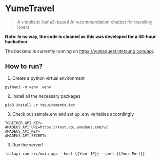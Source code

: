 # YumeTravel

> A simplistic llama3-based AI recommendation chatbot for travelling lovers

**Note: In no way, the code is cleaned as this was developed for a 48-hour hackathon**

The backend is currently running on https://yumequest.htetaung.com/api.

## How to run?
1. Create a python virtual environment
```
python3 -m venv .venv
```
2. Install all the necessary packages
```
pip3 install -r requirements.txt
```
3. Check out sample.env and set up .env variables accordingly
```
TOGETHER_API_KEY=
AMADEUS_API_URL=https://test.api.amadeus.com/v2
AMADEUS_API_KEY=
AMADEUS_API_SECRET=
```

3. Run the server!
```
fastapi run src/main.app --host {{Your IP}} --port {{Your Port}}
```
